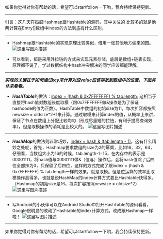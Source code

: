 
如果你觉得对你有帮助的话，希望可以star/follow一下哟，我会持续保持更新。

----------

引言：这几天在捣鼓Hashmap跟Hashtable的源码，其中关注的 比较多的就是他两计算在Entry[]数组中index的方法到底有什么区别。

----------

 - Hashmap跟Hashtable的实现原理比较类似，借用一张其他地方偷来的图。
![这里写图片描述](http://dl.iteye.com/upload/attachment/177479/3f05dd61-955e-3eb2-bf8e-31da8a361148.jpg)

 - 可以看到，都是采用外拉链的方式来实现元素存储，底层是数组+链表实现，原理都不说了，学过数据结构中hash冲突解决的同学应该都能理解。


----------


***实现的关键在于如何通过key来计算对应value应该存放到数组中的位置，下面具体来看看。***

 - ***HashTable***的做法：[index = (hash & 0x7FFFFFFF) % tab.length;](1) 这相当于直接将hash值对数组长度取模（跟0x7FFFFFFF做&操作是为了保证hashcode的值为正数）。HashTable中数组的初始size为11，每次扩容都按照newsize = oldsize*2+1来计算。通过取模来计算index的值，从概率上来讲，保证了节点在数组上分配比较均匀（形成尽量短的拉链，有利于提高查询效率），但是取模操作的消耗是比较大的。
![这里写图片描述](http://img.blog.csdn.net/20160409202848452)


----------


  - ***HashMap***的做法则非常巧妙，[index = hash & (tab.length - 1)](1)。这有什么精妙之处呢，首先，Hashmap要求数组的size为2的幂乘，比如16，32，64，仔细看，当数组大小为16的时候，tab.length-1=15，在内存中的表示是00001111，将hash值与00001111做&（位与）操作后，会将hash值除了后四位全部抹为0，只保留了后四位，这样的方式完成了跟index = (hash & 0x7FFFFFFF) % tab.length一样的效果，就是取模。但是位运算的效率比取模操作高得多，也就是说HashMap的index计算方式要比Hashtable快得多。（Hashmap的初始size是16，每次扩容按照newsize = oldsize*2）
![这里写图片描述](http://img.blog.csdn.net/20160409203330084)


----------


  - 写Android的小伙伴可以在Android Studio中打开HashTable的源码看看，Google很明显的改动了Hashtable的index计算方式，改成跟Hashmap一样啦！
![这里写图片描述](http://img.blog.csdn.net/20160409201704697)





----------


如果你觉得对你有帮助的话，希望可以star/follow一下哟，我会持续保持更新。


